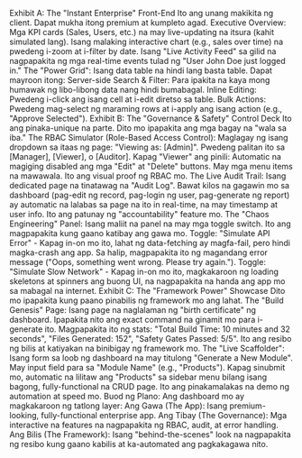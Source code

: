 Exhibit A: The "Instant Enterprise" Front-End
Ito ang unang makikita ng client. Dapat mukha itong premium at kumpleto agad.
Executive Overview:
Mga KPI cards (Sales, Users, etc.) na may live-updating na itsura (kahit simulated lang).
Isang malaking interactive chart (e.g., sales over time) na pwedeng i-zoom at i-filter by date.
Isang "Live Activity Feed" sa gilid na nagpapakita ng mga real-time events tulad ng "User John Doe just logged in."
The "Power Grid":
Isang data table na hindi lang basta table. Dapat mayroon itong:
Server-side Search & Filter: Para ipakita na kaya mong humawak ng libo-libong data nang hindi bumabagal.
Inline Editing: Pwedeng i-click ang isang cell at i-edit diretso sa table.
Bulk Actions: Pwedeng mag-select ng maraming rows at i-apply ang isang action (e.g., "Approve Selected").
Exhibit B: The "Governance & Safety" Control Deck
Ito ang pinaka-unique na parte. Dito mo ipapakita ang mga bagay na "wala sa iba."
The RBAC Simulator (Role-Based Access Control):
Maglagay ng isang dropdown sa itaas ng page: "Viewing as: [Admin]".
Pwedeng palitan ito sa [Manager], [Viewer], o [Auditor].
Kapag "Viewer" ang pinili: Automatic na magiging disabled ang mga "Edit" at "Delete" buttons. May mga menu items na mawawala. Ito ang visual proof ng RBAC mo.
The Live Audit Trail:
Isang dedicated page na tinatawag na "Audit Log".
Bawat kilos na gagawin mo sa dashboard (pag-edit ng record, pag-login ng user, pag-generate ng report) ay automatic na lalabas sa page na ito in real-time, na may timestamp at user info. Ito ang patunay ng "accountability" feature mo.
The "Chaos Engineering" Panel:
Isang maliit na panel na may mga toggle switch. Ito ang magpapakita kung gaano katibay ang gawa mo.
Toggle: "Simulate API Error" - Kapag in-on mo ito, lahat ng data-fetching ay magfa-fail, pero hindi magka-crash ang app. Sa halip, magpapakita ito ng magandang error message ("Oops, something went wrong. Please try again.").
Toggle: "Simulate Slow Network" - Kapag in-on mo ito, magkakaroon ng loading skeletons at spinners ang buong UI, na nagpapakita na handa ang app mo sa mabagal na internet.
Exhibit C: The "Framework Power" Showcase
Dito mo ipapakita kung paano pinabilis ng framework mo ang lahat.
The "Build Genesis" Page:
Isang page na naglalaman ng "birth certificate" ng dashboard.
Ipapakita nito ang exact command na ginamit mo para i-generate ito.
Magpapakita ito ng stats: "Total Build Time: 10 minutes and 32 seconds", "Files Generated: 152", "Safety Gates Passed: 5/5".
Ito ang resibo ng bilis at katiyakan na binibigay ng framework mo.
The "Live Scaffolder":
Isang form sa loob ng dashboard na may titulong "Generate a New Module".
May input field para sa "Module Name" (e.g., "Products").
Kapag sinubmit mo, automatic na lilitaw ang "Products" sa sidebar menu bilang isang bagong, fully-functional na CRUD page. Ito ang pinakamalakas na demo ng automation at speed mo.
Buod ng Plano:
Ang dashboard mo ay magkakaroon ng tatlong layer:
Ang Gawa (The App): Isang premium-looking, fully-functional enterprise app.
Ang Tibay (The Governance): Mga interactive na features na nagpapakita ng RBAC, audit, at error handling.
Ang Bilis (The Framework): Isang "behind-the-scenes" look na nagpapakita ng resibo kung gaano kabilis at ka-automated ang pagkakagawa nito.
